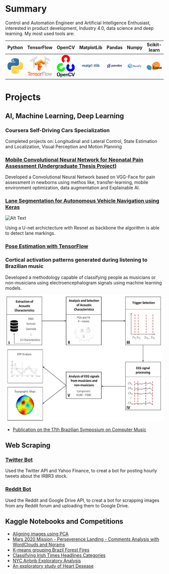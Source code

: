 # Summary 

Control and Automation Engineer and Artificial Intelligence Enthusiast, interested in product development, Industry 4.0, data science and deep learning.
My most used tools are:

Python |  TensorFlow |  OpenCV |  MatplotLib |  Pandas |  Numpy |  Scikit-learn
:---:|:---:|:---:|:---:|:---:|:---:|:---:
<img src="images/logo_python.png" width="100"/>  |  <img src="images/logo_tf.png" width="100" /> | <img src="images/logo_opencv.png" width="100" /> |  <img src="images/logo_matplot.png" width="100" />| <img src="images/logo_pandas.png" width="100" /> |   <img src="images/logo_numpy.png" width="100" /> |   <img src="images/logo_sklearn.png" width="100"/> 




# Projects

## AI, Machine Learning, Deep Learning

### Coursera Self-Driving Cars Specialization
Completed projects on: Longitudinal and Lateral Control, State Estimation and Localization, Visual Perception and Motion Planning

### [Mobile Convolutional Neural Network for Neonatal Pain Assessment (Undergraduate Thesis Project)](https://youtu.be/PvChq7tH0Ac)
Developed a Convolutional Neural Network based on VGG-Face for pain assessment in newborns using methos like, transfer-learning, mobile environment optimization, data augmentation and Explainable AI.

### [Lane Segmentation for Autonomous Vehicle Navigation using Keras](https://github.com/darkrubiks/Lane_Segmentation)
![Alt Text](images/lanbe_seg_gif.gif)

Using a U-net archictecture with Resnet as backbone the algorithm is able to detect lane markings.

### [Pose Estimation with TensorFlow](https://github.com/darkrubiks/tf-PoseNet)

### Cortical activation patterns generated during listening to Brazilian music
Developed a methodology capable of classifying people as musicians or non-musicians using electroencephalogram signals using machine learning models.

<img src="images/IC.jpg" width="600" height="400" />

- [Publication on the 17th Brazilian Symposium on Computer Music](https://doi.org/10.5753/sbcm.2019.10444)



## Web Scraping

### [Twitter Bot](https://github.com/darkrubiks/IRBR3_Twitter_bot)
Used the Twitter API and Yahoo Finance, to creat a bot for posting hourly tweets about the IRBR3 stock.

### [Reddit Bot](https://github.com/darkrubiks/Reddit_Image_Scraper)
Used the Reddit and Google Drive API, to creat a bot for scrapping images from any Reddit forum and uploading them to Google Drive.

## Kaggle Notebooks and Competitions

- [Aligning images using PCA](https://www.kaggle.com/darkrubiks/aligning-images-using-pca)
- [Mars 2020 Mission - Perseverence Landing - Comments Analysis with WordClouds and Ngrams](https://www.kaggle.com/darkrubiks/comments-analysis-with-wordclouds-and-ngrams)
- [K-means grouping Brazil Forest Fires](https://www.kaggle.com/darkrubiks/k-means-grouping-forest-fires)
- [Classifying Irish Times Headlines Categories](https://www.kaggle.com/darkrubiks/classifying-irish-times-headlines-categories)
- [NYC Airbnb Exploratory Analysis](https://www.kaggle.com/darkrubiks/nyc-airbnb-exploratory-analysis)
- [An exploratory study of Heart Desease](https://www.kaggle.com/darkrubiks/heart-disease-uci-kernel)






